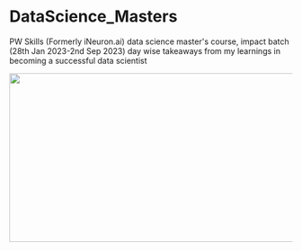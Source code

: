 # DataScience_Masters
PW Skills (Formerly iNeuron.ai) data science master's course, impact batch (28th Jan 2023-2nd Sep 2023) day wise takeaways from my learnings in becoming a successful data scientist

<img src="https://www.bing.com/th/id/OGC.acff517650d09825bbe6648e029a3d65?pid=1.7&rurl=https%3a%2f%2fmedia.giphy.com%2fmedia%2f4FQMuOKR6zQRO%2f200.gif&ehk=2vg3ap%2bCX0Vc1Wpu%2bvgo%2bsxnSMKev5GoKSTRJSIST%2fQ%3d" width="1000" height="300" align="middle"></p>
